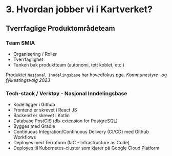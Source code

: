 # 3. Hvordan jobber vi i Kartverket?

## Tverrfaglige Produktområdeteam

### Team SMIA
* Organisering / Roller
* Tverrfaglighet
* Tanken bak produktteam (autonomi, tett koblet, etc.)

Produktet `Nasjonal Inndelingsbase` har hovedfokus pga. _Kommunestyre- og fylkestingsvalg 2023_

### Tech-stack / Verktøy - Nasjonal Inndelingsbase
* Kode ligger i Github
* Frontend er skrevet i React JS
* Backend er skrevet i Kotlin
* Database PostGIS (db-extension for PostgreSQL)
* Bygges med Gradle
* Continuous Integration/Continuous Delivery (CI/CD) med Github Workflows
* Deployes med Terraform (IaC - Infrastructure as Code)
* Deployes til Kubernetes-cluster som kjører på Google Cloud Platform